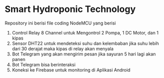 # Smart Hydroponic Technology

Repository ini berisi file coding NodeMCU yang berisi
1. Control Relay 8 Channel untuk Mengontrol 2 Pompa, 1 DC Motor, dan 1 kipas
2. Sensor DHT22 untuk mendeteksi suhu dan kelembaban jika suhu lebih dari 30 derajat maka kipas di relay akan menyala
3. Bot Telegram yang akan mengirim pesan jika sayuran 5 hari lagi akan panen
4. Bot Telegram bisa berinteraksi
5. Koneksi ke Firebase untuk monitoring di Aplikasi Android


